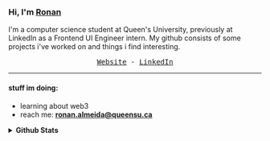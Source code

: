 ### Hi, I'm [Ronan](https://ronan.codes/) 

I'm a computer science student at Queen's University, previously at LinkedIn as a Frontend UI Engineer intern. My github consists of some projects i've worked on and things i find interesting.
<p align="center">
  <samp>
        <a href="https://ronan.codes/">Website</a>  -
    <a href="https://www.linkedin.com/in/ronanalmeida/">LinkedIn</a>
  </samp>
</p>

<hr>

#### stuff im doing:
<ul>
<li>learning about web3</li>
<!-- <li>�🏽&zwj;💻 Projects I'm currently working on: <a href="https://github.com/RonanAlmeida/personal-website-app">personal-website</a> &amp; <a href="https://github.com/RonanAlmeida/ReactProjects">React Projects</a></li> -->
<!-- <li><g-emoji class="g-emoji" alias="gear" fallback-src="https://github.githubassets.com/images/icons/emoji/unicode/2699.png"></g-emoji>Frequent file types used: <code>.py</code>, <code>.js</code>, <code>.c</code>, <code>.html</code>, <code>.css</code>, <code>.csv</code>, <code>.psd</code></li> -->
<!--   <li> maintaining https://coursecentral.ca/ </li> -->
  <li>reach me: <strong><a href="mailto:ronan.almeida@queensu.ca">ronan.almeida@queensu.ca</a></strong></li>

</ul>


<details>
  <summary><strong>Github Stats</strong></summary>

<p >
    <p><img src="https://komarev.com/ghpvc/?username=ronanalmeida" alt="Account views" /></p>
  <img src="https://github-readme-stats.vercel.app/api?username=RonanAlmeida&show_icons=true&hide_border=true&icon_color=f5210a&title_color=de4426&hide=prs,issues" alt="Account Stats" />

</p>

</details>
